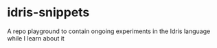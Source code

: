 # idris-snippets
A repo playground to contain ongoing experiments in the Idris language while I learn about it 
